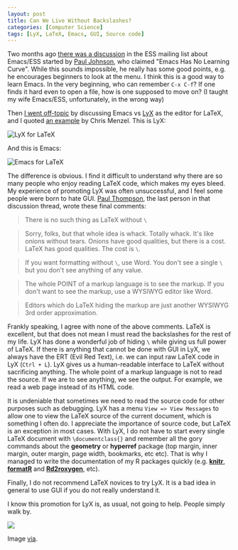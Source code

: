```yaml
---
layout: post
title: Can We Live Without Backslashes?
categories: [Computer Science]
tags: [LyX, LaTeX, Emacs, GUI, Source code]
---
```


Two months ago [there was a discussion](https://stat.ethz.ch/pipermail/ess-help/2012-August/subject.html) in the ESS mailing list about Emacs/ESS started by [Paul Johnson](https://stat.ethz.ch/pipermail/ess-help/2012-August/008067.html), who claimed "Emacs Has No Learning Curve". While this sounds impossible, he really has some good points, e.g. he encourages beginners to look at the menu. I think this is a good way to learn Emacs. In the very beginning, who can remember `C-x C-f`? If one finds it hard even to open a file, how is one supposed to move on? (I taught my wife Emacs/ESS, unfortunately, in the wrong way)

Then [I went off-topic](https://stat.ethz.ch/pipermail/ess-help/2012-August/008084.html) by discussing Emacs vs [LyX](http://www.lyx.org) as the editor for LaTeX, and I quoted [an example](http://cmenzel.org/LyXvsEmacs.pdf) by Chris Menzel. This is LyX:

![LyX for LaTeX](http://i.imgur.com/nvbqz.png)

And this is Emacs:

![Emacs for LaTeX](http://i.imgur.com/0Uswf.png)

The difference is obvious. I find it difficult to understand why there are so many people who enjoy reading LaTeX code, which makes my eyes bleed. My experience of promoting LyX was often unsuccessful, and I feel some people were born to hate GUI. [Paul Thompson](https://stat.ethz.ch/pipermail/ess-help/2012-August/008109.html), the last person in that discussion thread, wrote these final comments:

> There is no such thing as LaTeX without `\`

> Sorry, folks, but that whole idea is whack. Totally whack. It's like onions without tears. Onions have good qualities, but there is a cost. LaTeX has good qualities. The cost is `\`.

> If you want formatting without `\`, use Word. You don't see a single `\` but you don't see anything of any value.

> The whole POINT of a markup language is to see the markup. If you don't want to see the markup, use a WYSIWYG editor like Word.

> Editors which do LaTeX hiding the markup are just another WYSIWYG 3rd order approximation.

Frankly speaking, I agree with none of the above comments. LaTeX is excellent, but that does not mean I must read the backslashes for the rest of my life. LyX has done a wonderful job of hiding `\` while giving us full power of LaTeX. If there is anything that cannot be done with GUI in LyX, we always have the ERT (Evil Red Text), i.e. we can input raw LaTeX code in LyX (`Ctrl + L`). LyX gives us a human-readable interface to LaTeX without sacrificing anything. The whole point of a markup language is not to read the source. If we are to see anything, we see the output. For example, we read a web page instead of its HTML code.

It is undeniable that sometimes we need to read the source code for other purposes such as debugging. LyX has a menu `View => View Messages` to allow one to view the LaTeX source of the current document, which is something I often do. I appreciate the importance of source code, but LaTeX is an exception in most cases. With LyX, I do not have to start every single LaTeX document with `\documentclass{}` and remember all the gory commands about the **geometry** or **hyperref** package (top margin, inner margin, outer margin, page width, bookmarks, etc etc). That is why I managed to write the documentation of my R packages quickly (e.g. [**knitr**](https://github.com/yihui/knitr/tree/master/inst/examples), [**formatR**](https://github.com/yihui/formatR/tree/master/inst/doc) and [**Rd2roxygen**](https://github.com/yihui/Rd2roxygen/tree/master/inst/doc), etc).

Finally, I do not recommend LaTeX novices to try LyX. It is a bad idea in general to use GUI if you do not really understand it.

I know this promotion for LyX is, as usual, not going to help. People simply walk by.

![](http://forgifs.com/gallery/d/171709-3/Cat-ignores-girl-like-a-boss.gif)

Image [via](http://researchinprogress.tumblr.com/post/34403093418/how-i-feel-at-poster-presentations).
